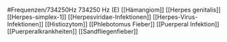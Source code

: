 #Frequenzen/734250Hz
734250 Hz (E)
[[Hämangiom]]
[[Herpes genitalis]]
[[Herpes-simplex-1]]
[[Herpesviridae-Infektionen]]
[[Herpes-Virus-Infektionen]]
[[Histiozytom]]
[[Phlebotomus Fieber]]
[[Puerperal Infektion]]
[[Puerperalkrankheiten]]
[[Sandfliegenfieber]]